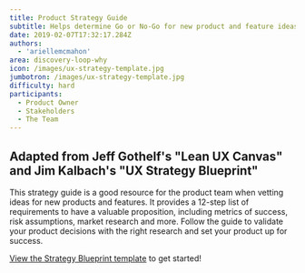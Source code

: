 ```yaml
---
title: Product Strategy Guide
subtitle: Helps determine Go or No-Go for new product and feature ideas
date: 2019-02-07T17:32:17.284Z
authors:
  - 'ariellemcmahon'
area: discovery-loop-why
icon: /images/ux-strategy-template.jpg
jumbotron: /images/ux-strategy-template.jpg
difficulty: hard
participants:
  - Product Owner
  - Stakeholders
  - The Team
---
```

## Adapted from Jeff Gothelf's "Lean UX Canvas" and Jim Kalbach's "UX Strategy Blueprint"

This strategy guide is a good resource for the product team when vetting ideas for new products and features. It provides a 12-step list of requirements to have a valuable proposition, including metrics of success, risk assumptions, market research and more. Follow the guide to validate your product decisions with the right research and set your product up for success.

[View the Strategy Blueprint template](/images/ux-strategy-template.jpg) to get started!
